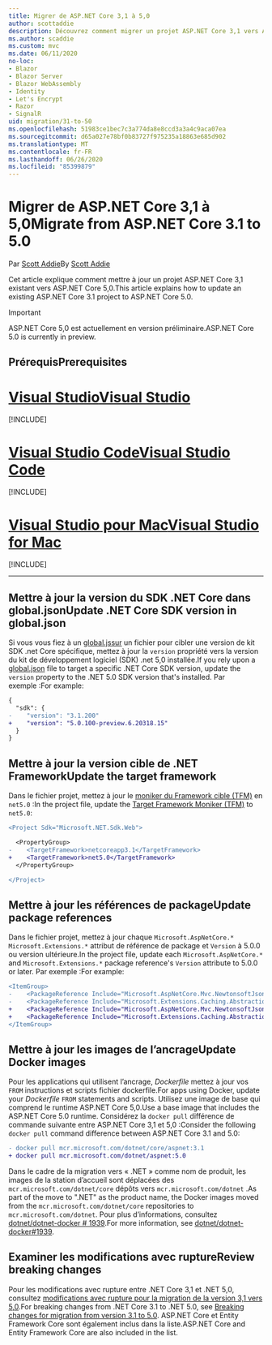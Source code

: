```yaml
---
title: Migrer de ASP.NET Core 3,1 à 5,0
author: scottaddie
description: Découvrez comment migrer un projet ASP.NET Core 3,1 vers ASP.NET Core 5,0.
ms.author: scaddie
ms.custom: mvc
ms.date: 06/11/2020
no-loc:
- Blazor
- Blazor Server
- Blazor WebAssembly
- Identity
- Let's Encrypt
- Razor
- SignalR
uid: migration/31-to-50
ms.openlocfilehash: 51983ce1bec7c3a774da8e8ccd3a3a4c9aca07ea
ms.sourcegitcommit: d65a027e78bf0b83727f975235a18863e685d902
ms.translationtype: MT
ms.contentlocale: fr-FR
ms.lasthandoff: 06/26/2020
ms.locfileid: "85399879"
---
```

# <a name="migrate-from-aspnet-core-31-to-50"></a><span data-ttu-id="df999-103">Migrer de ASP.NET Core 3,1 à 5,0</span><span class="sxs-lookup"><span data-stu-id="df999-103">Migrate from ASP.NET Core 3.1 to 5.0</span></span>

<span data-ttu-id="df999-104">Par [Scott Addie](https://github.com/scottaddie)</span><span class="sxs-lookup"><span data-stu-id="df999-104">By [Scott Addie](https://github.com/scottaddie)</span></span>

<span data-ttu-id="df999-105">Cet article explique comment mettre à jour un projet ASP.NET Core 3,1 existant vers ASP.NET Core 5,0.</span><span class="sxs-lookup"><span data-stu-id="df999-105">This article explains how to update an existing ASP.NET Core 3.1 project to ASP.NET Core 5.0.</span></span>

> [!IMPORTANT]
> <span data-ttu-id="df999-106">ASP.NET Core 5,0 est actuellement en version préliminaire.</span><span class="sxs-lookup"><span data-stu-id="df999-106">ASP.NET Core 5.0 is currently in preview.</span></span>

## <a name="prerequisites"></a><span data-ttu-id="df999-107">Prérequis</span><span class="sxs-lookup"><span data-stu-id="df999-107">Prerequisites</span></span>

# <a name="visual-studio"></a>[<span data-ttu-id="df999-108">Visual Studio</span><span class="sxs-lookup"><span data-stu-id="df999-108">Visual Studio</span></span>](#tab/visual-studio)

[!INCLUDE[](~/includes/net-core-prereqs-vs-5.0.md)]

# <a name="visual-studio-code"></a>[<span data-ttu-id="df999-109">Visual Studio Code</span><span class="sxs-lookup"><span data-stu-id="df999-109">Visual Studio Code</span></span>](#tab/visual-studio-code)

[!INCLUDE[](~/includes/net-core-prereqs-vsc-5.0.md)]

# <a name="visual-studio-for-mac"></a>[<span data-ttu-id="df999-110">Visual Studio pour Mac</span><span class="sxs-lookup"><span data-stu-id="df999-110">Visual Studio for Mac</span></span>](#tab/visual-studio-mac)

[!INCLUDE[](~/includes/net-core-prereqs-mac-5.0.md)]

---

## <a name="update-net-core-sdk-version-in-globaljson"></a><span data-ttu-id="df999-111">Mettre à jour la version du SDK .NET Core dans global.json</span><span class="sxs-lookup"><span data-stu-id="df999-111">Update .NET Core SDK version in global.json</span></span>

<span data-ttu-id="df999-112">Si vous vous fiez à un [global.jssur](/dotnet/core/tools/global-json) un fichier pour cibler une version de kit SDK .net Core spécifique, mettez à jour la `version` propriété vers la version du kit de développement logiciel (SDK) .net 5,0 installée.</span><span class="sxs-lookup"><span data-stu-id="df999-112">If you rely upon a [global.json](/dotnet/core/tools/global-json) file to target a specific .NET Core SDK version, update the `version` property to the .NET 5.0 SDK version that's installed.</span></span> <span data-ttu-id="df999-113">Par exemple :</span><span class="sxs-lookup"><span data-stu-id="df999-113">For example:</span></span>

```diff
{
  "sdk": {
-    "version": "3.1.200"
+    "version": "5.0.100-preview.6.20318.15"
  }
}
```

## <a name="update-the-target-framework"></a><span data-ttu-id="df999-114">Mettre à jour la version cible de .NET Framework</span><span class="sxs-lookup"><span data-stu-id="df999-114">Update the target framework</span></span>

<span data-ttu-id="df999-115">Dans le fichier projet, mettez à jour le [moniker du Framework cible (TFM)](/dotnet/standard/frameworks) en `net5.0` :</span><span class="sxs-lookup"><span data-stu-id="df999-115">In the project file, update the [Target Framework Moniker (TFM)](/dotnet/standard/frameworks) to `net5.0`:</span></span>

```diff
<Project Sdk="Microsoft.NET.Sdk.Web">

  <PropertyGroup>
-    <TargetFramework>netcoreapp3.1</TargetFramework>
+    <TargetFramework>net5.0</TargetFramework>
  </PropertyGroup>

</Project>
```

## <a name="update-package-references"></a><span data-ttu-id="df999-116">Mettre à jour les références de package</span><span class="sxs-lookup"><span data-stu-id="df999-116">Update package references</span></span>

<span data-ttu-id="df999-117">Dans le fichier projet, mettez à jour chaque `Microsoft.AspNetCore.*` `Microsoft.Extensions.*` attribut de référence de package et `Version` à 5.0.0 ou version ultérieure.</span><span class="sxs-lookup"><span data-stu-id="df999-117">In the project file, update each `Microsoft.AspNetCore.*` and `Microsoft.Extensions.*` package reference's `Version` attribute to 5.0.0 or later.</span></span> <span data-ttu-id="df999-118">Par exemple :</span><span class="sxs-lookup"><span data-stu-id="df999-118">For example:</span></span>

```diff
<ItemGroup>
-    <PackageReference Include="Microsoft.AspNetCore.Mvc.NewtonsoftJson" Version="3.1.2" />
-    <PackageReference Include="Microsoft.Extensions.Caching.Abstractions" Version="3.1.2" />
+    <PackageReference Include="Microsoft.AspNetCore.Mvc.NewtonsoftJson" Version="5.0.0-preview.6.20312.15" />
+    <PackageReference Include="Microsoft.Extensions.Caching.Abstractions" Version="5.0.0-preview.6.20305.6" />
</ItemGroup>
```

## <a name="update-docker-images"></a><span data-ttu-id="df999-119">Mettre à jour les images de l’ancrage</span><span class="sxs-lookup"><span data-stu-id="df999-119">Update Docker images</span></span>

<span data-ttu-id="df999-120">Pour les applications qui utilisent l’ancrage, *Dockerfile* mettez à jour vos `FROM` instructions et scripts fichier dockerfile.</span><span class="sxs-lookup"><span data-stu-id="df999-120">For apps using Docker, update your *Dockerfile* `FROM` statements and scripts.</span></span> <span data-ttu-id="df999-121">Utilisez une image de base qui comprend le runtime ASP.NET Core 5,0.</span><span class="sxs-lookup"><span data-stu-id="df999-121">Use a base image that includes the ASP.NET Core 5.0 runtime.</span></span> <span data-ttu-id="df999-122">Considérez la `docker pull` différence de commande suivante entre ASP.NET Core 3,1 et 5,0 :</span><span class="sxs-lookup"><span data-stu-id="df999-122">Consider the following `docker pull` command difference between ASP.NET Core 3.1 and 5.0:</span></span>

```diff
- docker pull mcr.microsoft.com/dotnet/core/aspnet:3.1
+ docker pull mcr.microsoft.com/dotnet/aspnet:5.0
```

<span data-ttu-id="df999-123">Dans le cadre de la migration vers « .NET » comme nom de produit, les images de la station d’accueil sont déplacées des `mcr.microsoft.com/dotnet/core` dépôts vers `mcr.microsoft.com/dotnet` .</span><span class="sxs-lookup"><span data-stu-id="df999-123">As part of the move to ".NET" as the product name, the Docker images moved from the `mcr.microsoft.com/dotnet/core` repositories to `mcr.microsoft.com/dotnet`.</span></span> <span data-ttu-id="df999-124">Pour plus d’informations, consultez [dotnet/dotnet-docker # 1939](https://github.com/dotnet/dotnet-docker/issues/1939).</span><span class="sxs-lookup"><span data-stu-id="df999-124">For more information, see [dotnet/dotnet-docker#1939](https://github.com/dotnet/dotnet-docker/issues/1939).</span></span>

## <a name="review-breaking-changes"></a><span data-ttu-id="df999-125">Examiner les modifications avec rupture</span><span class="sxs-lookup"><span data-stu-id="df999-125">Review breaking changes</span></span>

<span data-ttu-id="df999-126">Pour les modifications avec rupture entre .NET Core 3,1 et .NET 5,0, consultez [modifications avec rupture pour la migration de la version 3,1 vers 5,0](/dotnet/core/compatibility/3.1-5.0).</span><span class="sxs-lookup"><span data-stu-id="df999-126">For breaking changes from .NET Core 3.1 to .NET 5.0, see [Breaking changes for migration from version 3.1 to 5.0](/dotnet/core/compatibility/3.1-5.0).</span></span> <span data-ttu-id="df999-127">ASP.NET Core et Entity Framework Core sont également inclus dans la liste.</span><span class="sxs-lookup"><span data-stu-id="df999-127">ASP.NET Core and Entity Framework Core are also included in the list.</span></span>

